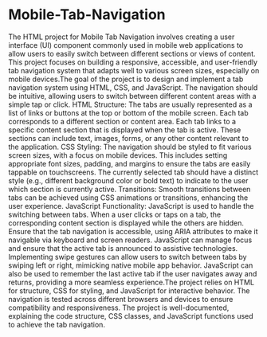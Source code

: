 # Mobile-Tab-Navigation
The HTML project for Mobile Tab Navigation involves creating a user interface (UI) component commonly used in mobile web applications to allow users to easily switch between different sections or views of content. This project focuses on building a responsive, accessible, and user-friendly tab navigation system that adapts well to various screen sizes, especially on mobile devices.The goal of the project is to design and implement a tab navigation system using HTML, CSS, and JavaScript. The navigation should be intuitive, allowing users to switch between different content areas with a simple tap or click.
HTML Structure:
The tabs are usually represented as a list of links or buttons at the top or bottom of the mobile screen. Each tab corresponds to a different section or content area. Each tab links to a specific content section that is displayed when the tab is active. These sections can include text, images, forms, or any other content relevant to the application.
CSS Styling:
The navigation should be styled to fit various screen sizes, with a focus on mobile devices. This includes setting appropriate font sizes, padding, and margins to ensure the tabs are easily tappable on touchscreens. The currently selected tab should have a distinct style (e.g., different background color or bold text) to indicate to the user which section is currently active.
Transitions: Smooth transitions between tabs can be achieved using CSS animations or transitions, enhancing the user experience.
JavaScript Functionality:
JavaScript is used to handle the switching between tabs. When a user clicks or taps on a tab, the corresponding content section is displayed while the others are hidden. Ensure that the tab navigation is accessible, using ARIA attributes to make it navigable via keyboard and screen readers. JavaScript can manage focus and ensure that the active tab is announced to assistive technologies.
Implementing swipe gestures can allow users to switch between tabs by swiping left or right, mimicking native mobile app behavior. JavaScript can also be used to remember the last active tab if the user navigates away and returns, providing a more seamless experience.The project relies on HTML for structure, CSS for styling, and JavaScript for interactive behavior. The navigation is tested across different browsers and devices to ensure compatibility and responsiveness. The project is well-documented, explaining the code structure, CSS classes, and JavaScript functions used to achieve the tab navigation.
